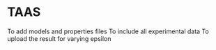 # TAAS

To add models and properties files
To include all experimental data
To upload the result for varying epsilon
